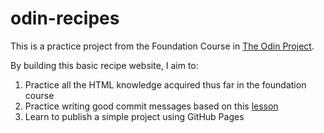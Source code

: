# odin-recipes

This is a practice project from the Foundation Course in [The Odin Project](https://www.theodinproject.com/lessons/foundations-recipes).

By building this basic recipe website, I aim to: 
1. Practice all the HTML knowledge acquired thus far in the foundation course
2. Practice writing good commit messages based on this [lesson](https://www.theodinproject.com/lessons/foundations-commit-messages)
3. Learn to publish a simple project using GitHub Pages
